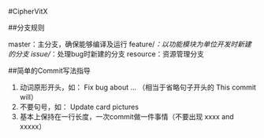 #CipherVitX

##分支规则

master：主分支，确保能够编译及运行
feature/*：以功能模块为单位开发时新建的分支
issue/*：处理bug时新建的分支
resource：资源管理分支


##简单的Commit写法指导
1. 动词原形开头，如： Fix bug about ... （相当于省略句子开头的 This commit will）
2. 不要句号，如： Update card pictures
3. 基本上保持在一行长度，一次commit做一件事情（不要出现 xxxx and xxxxx） 